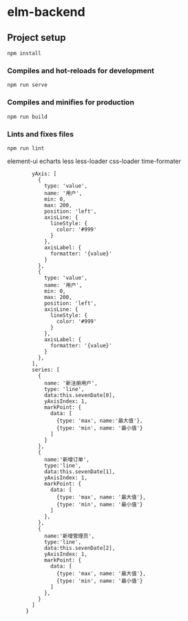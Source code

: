 # elm-backend

## Project setup
```
npm install
```

### Compiles and hot-reloads for development
```
npm run serve
```

### Compiles and minifies for production
```
npm run build
```

### Lints and fixes files
```
npm run lint
```

element-ui
echarts
less
less-loader
css-loader
time-formater

 
            yAxis: [
              {
                type: 'value',
                name: '用户',
                min: 0,
                max: 200,
                position: 'left',
                axisLine: {
                  lineStyle: {
                    color: '#999'
                  }
                },
                axisLabel: {
                  formatter: '{value}'
                }
              },
              {
                type: 'value',
                name: '用户',
                min: 0,
                max: 200,
                position: 'left',
                axisLine: {
                  lineStyle: {
                    color: '#999'
                  }
                },
                axisLabel: {
                  formatter: '{value}'
                }
              },
            ],
            series: [
              {
                name: '新注册用户',
                type: 'line',
                data:this.sevenDate[0],
                yAxisIndex: 1,
                markPoint: {
                  data: [
                    {type: 'max', name:'最大值'},
                    {type: 'min', name: '最小值'}
                  ]
                }
              },
              {
                name:'新增订单',
                type:'line',
                data:this.sevenDate[1],
                yAxisIndex: 1,
                markPoint: {
                  data: [
                    {type: 'max', name: '最大值'},
                    {type: 'min', name: '最小值'}
                  ]
                },
              },
              {
                name:'新增管理员',
                type:'line',
                data:this.sevenDate[2],
                yAxisIndex: 1,
                markPoint: {
                  data: [
                    {type: 'max', name: '最大值'},
                    {type: 'min', name: '最小值'}
                  ]
                },
              }
            ]
          }
